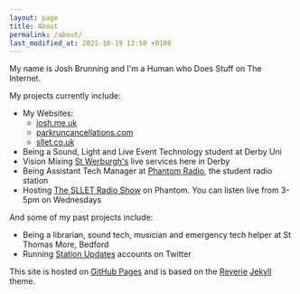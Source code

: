 ```yaml
---
layout: page
title: About
permalink: /about/
last_modified_at: 2021-10-19 12:50 +0100
---
```


My name is Josh Brunning and I'm a Human who Does Stuff on The Internet.

My projects currently include:

* My Websites:
  * [josh.me.uk](https://josh.me.uk/)
  * [parkruncancellations.com](https://parkruncancellations.com/)
  * [sllet.co.uk](http://sllet.co.uk)
* Being a Sound, Light and Live Event Technology student at Derby Uni
* Vision Mixing [St Werburgh's](https://stwderby.org/) live services here in Derby
* Being Assistant Tech Manager at [Phantom Radio](https://www.phantom-media.co.uk/phantom-radio), the student radio station
* Hosting [The SLLET Radio Show](http://sllet.co.uk/show) on Phantom. You can listen live from 3-5pm on Wednesdays

And some of my past projects include:

* Being a librarian, sound tech, musician and emergency tech helper at St Thomas More, Bedford
* Running [Station Updates](https://blog.josh.me.uk/2019/11/02/Station-Updates/) accounts on Twitter




This site is hosted on [GitHub Pages](https://pages.github.com/) and is based on the [Reverie](https://reverie-jekyll.netlify.app/about/) [Jekyll](https://jekyllrb.com/) theme.<!--Read more about how this website came to be *here*-->
